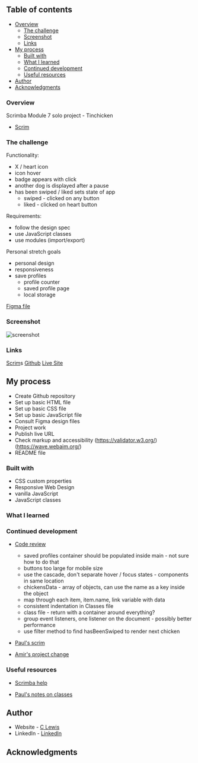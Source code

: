 
 ## Table of contents

- [Overview](#overview)
  - [The challenge](#the-challenge)
  - [Screenshot](#screenshot)
  - [Links](#links)
- [My process](#my-process)
  - [Built with](#built-with)
  - [What I learned](#what-i-learned)
  - [Continued development](#continued-development)
  - [Useful resources](#useful-resources)
- [Author](#author)
- [Acknowledgments](#acknowledgments)


### Overview

Scrimba Module 7 solo project - Tinchicken
- [Scrim](https://scrimba.com/learn/frontend/solo-project-tindog-co0e64371a0120af20b5f91e9)


### The challenge

Functionality:
- X / heart icon
- icon hover
- badge appears with click
- another dog is displayed after a pause
- has been swiped / liked sets state of app
  - swiped - clicked on any button
  - liked - clicked on heart button

Requirements:
- follow the design spec
- use JavaScript classes
- use modules (import/export)

Personal stretch goals
- personal design
- responsiveness
- save profiles
  - profile counter
  - saved profile page
  - local storage

[Figma file](https://www.figma.com/file/9jK3qWoOLowFk6XqO6t91g/Tinder-for-Dogs-(Copy)?type=design&node-id=0-1&t=XhKDy9p7DWdVW2j8-0)

### Screenshot

![screenshot](#)

### Links

[Scrim](https://scrimba.com/scrim/co92042e9b1c5b6d38428afea)s
[Github](https://github.com/casserole27/tinchicken)
[Live Site](#)

## My process

- Create Github repository
- Set up basic HTML file 
- Set up basic CSS file
- Set up basic JavaScript file
- Consult Figma design files
- Project work
- Publish live URL
- Check markup and accessibility
(https://validator.w3.org/)
(https://wave.webaim.org/)
- README file

### Built with

- CSS custom properties
- Responsive Web Design
- vanilla JavaScript
- JavaScript classes

### What I learned


### Continued development

- [Code review](https://scrimba.com/scrim/co32142e0a72507d39689ebb0)
   - saved profiles container should be populated inside main - not sure how to do that
   - buttons too large for mobile size 
   - use the cascade, don't separate hover / focus states - components in same location
   - chickensData - array of objects, can use the name as a key inside the object
   - map through each item, item.name, link variable with data
   - consistent indentation in Classes file
   - class file - return with a container around everything?
   - group event listeners, one listener on the document - possibly better performance
   - use filter method to find hasBeenSwiped to render next chicken

- [Paul's scrim](https://scrimba.com/scrim/coe824d17b7903c07531c5b36)

- [Amir's project change](https://www.loom.com/share/2e61c3a728cc4474b4523fc5778b6fdf?sid=2fbe7f38-b6db-4530-933e-31a7490a3594)


### Useful resources

 - [Scrimba help](https://projects.scrimba.com/tindog)

 - [Paul's notes on classes](https://stackblitz.com/edit/javascript-essentials-classes-14jun2023?file=index.js)


## Author

- Website - [C Lewis](https://www.clewisdev.com)
- LinkedIn - [LinkedIn](https://www.linkedin.com/in/clewisdev/)


## Acknowledgments





